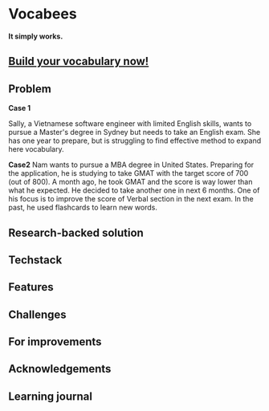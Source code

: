 # Vocabees

**It simply works.**

## [Build your vocabulary now!](https://vocab-builder-project1.herokuapp.com/login)

## Problem

**Case 1**

Sally, a Vietnamese software engineer with limited English skills, wants to pursue a Master's degree in Sydney but needs to take an English exam. She has one year to prepare, but is struggling to find effective method to expand here vocabulary.

**Case2**
Nam wants to pursue a MBA degree in United States. Preparing for the application, he is studying to take GMAT with the target score of 700 (out of 800). A month ago, he took GMAT and the score is way lower than what he expected. He decided to take another one in next 6 months. One of his focus is to improve the score of Verbal section in the next exam. In the past, he used flashcards to learn new words.

## Research-backed solution

## Techstack

## Features

## Challenges

## For improvements

## Acknowledgements

## Learning journal
